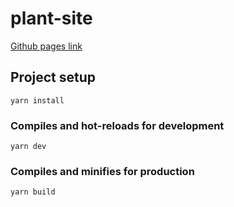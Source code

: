 # plant-site

[Github pages link](https://anakharsis9.github.io/plant-site/)

## Project setup

```
yarn install
```

### Compiles and hot-reloads for development

```
yarn dev
```

### Compiles and minifies for production

```
yarn build
